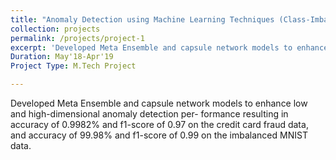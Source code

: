 ```yaml
---
title: "Anomaly Detection using Machine Learning Techniques (Class-Imbalance Problem)"
collection: projects
permalink: /projects/project-1
excerpt: 'Developed Meta Ensemble and capsule network models to enhance low and high-dimensional anomaly detection per- formance resulting in accuracy of 0.9982% and f1-score of 0.97 on the credit card fraud data, and accuracy of 99.98% and f1-score of 0.99 on the imbalanced MNIST data.'
Duration: May'18-Apr'19
Project Type: M.Tech Project

---
```

Developed Meta Ensemble and capsule network models to enhance low and high-dimensional anomaly detection per- formance resulting in accuracy of 0.9982% and f1-score of 0.97 on the credit card fraud data, and accuracy of 99.98% and f1-score of 0.99 on the imbalanced MNIST data.

